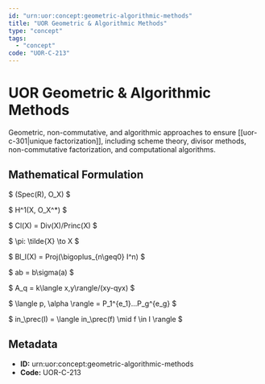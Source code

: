 ```yaml
---
id: "urn:uor:concept:geometric-algorithmic-methods"
title: "UOR Geometric & Algorithmic Methods"
type: "concept"
tags:
  - "concept"
code: "UOR-C-213"
---
```


# UOR Geometric & Algorithmic Methods

Geometric, non-commutative, and algorithmic approaches to ensure [[uor-c-301|unique factorization]], including scheme theory, divisor methods, non-commutative factorization, and computational algorithms.

## Mathematical Formulation

$
(Spec(R), O_X)
$

$
H^1(X, O_X^*)
$

$
Cl(X) = Div(X)/Princ(X)
$

$
\pi: \tilde{X} \to X
$

$
Bl_I(X) = Proj(\bigoplus_{n\geq0} I^n)
$

$
ab = b\sigma(a)
$

$
A_q = k\langle x,y\rangle/(xy-qyx)
$

$
\langle p, \alpha \rangle = P_1^{e_1}...P_g^{e_g}
$

$
in_\prec(I) = \langle in_\prec(f) \mid f \in I \rangle
$

## Metadata

- **ID:** urn:uor:concept:geometric-algorithmic-methods
- **Code:** UOR-C-213

